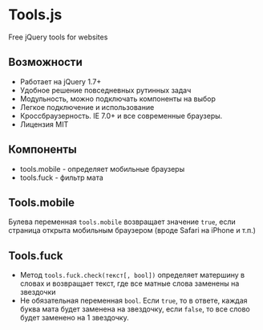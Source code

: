 # Tools.js
Free jQuery tools for websites

## Возможности
* Работает на jQuery 1.7+
* Удобное решение повседневных рутинных задач
* Модульность, можно подключать компоненты на выбор
* Легкое подключение и использование
* Кроссбраузерность. IE 7.0+ и все современные браузеры.
* Лицензия MIT


## Компоненты
* tools.mobile - определяет мобильные браузеры
* tools.fuck - фильтр мата

## Tools.mobile
<p>Булева переменная <code>tools.mobile</code> возвращает значение <code>true</code>, если страница открыта мобильным браузером (вроде Safari на iPhone и т.п.)</p>

## Tools.fuck
* Метод <code>tools.fuck.check(текст[, bool])</code> определяет матершину в словах и возвращает текст, где все матные слова заменены на звездочки
* Не обязательная переменная <code>bool</code>. Если <code>true</code>, то в ответе, каждая буква мата будет заменена на звездочку, если <code>false</code>, то все слово будет заменено на 1 звездочку.